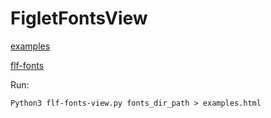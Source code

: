 # FigletFontsView

[examples](https://github.com/spaceack/FigletFontsView/master/examples.html)

[flf-fonts](https://github.com/pwaller/pyfiglet/tree/master/pyfiglet/fonts)

Run:
```
Python3 flf-fonts-view.py fonts_dir_path > examples.html
```
